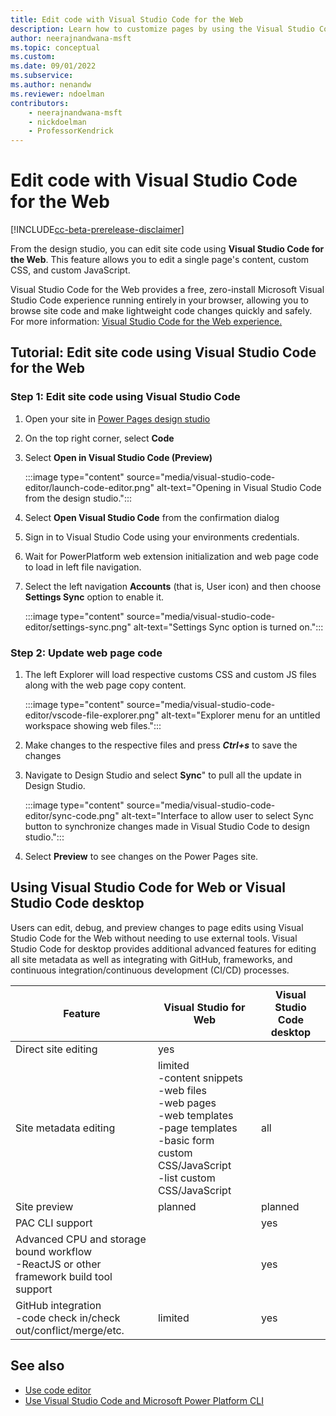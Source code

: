 ```yaml
---
title: Edit code with Visual Studio Code for the Web
description: Learn how to customize pages by using the Visual Studio Code for the Web editor.
author: neerajnandwana-msft
ms.topic: conceptual
ms.custom: 
ms.date: 09/01/2022
ms.subservice:
ms.author: nenandw 
ms.reviewer: ndoelman
contributors:
    - neerajnandwana-msft
    - nickdoelman
    - ProfessorKendrick
---
```


# Edit code with Visual Studio Code for the Web

[!INCLUDE[cc-beta-prerelease-disclaimer](../includes/cc-beta-prerelease-disclaimer.md)]

From the design studio, you can edit site code using **Visual Studio Code for the Web**. This feature allows you to edit a single page's content, custom CSS, and custom JavaScript.

Visual Studio Code for the Web provides a free, zero-install Microsoft Visual Studio Code experience running entirely in your browser, allowing you to browse site code and make lightweight code changes quickly and safely. For more information: [Visual Studio Code for the Web experience.](https://code.visualstudio.com/docs/editor/vscode-web)

## Tutorial: Edit site code using Visual Studio Code for the Web

### Step 1: Edit site code using Visual Studio Code

1. Open your site in [Power Pages design studio](../getting-started/use-design-studio.md)

1. On the top right corner, select **Code**

1. Select **Open in Visual Studio Code (Preview)**

    :::image type="content" source="media/visual-studio-code-editor/launch-code-editor.png" alt-text="Opening in Visual Studio Code from the design studio.":::

1. Select **Open Visual Studio Code** from the confirmation dialog

1. Sign in to Visual Studio Code using your environments credentials.

1. Wait for PowerPlatform web extension initialization and web page code to load in left file navigation.

1. Select the left navigation **Accounts** (that is, User icon) and then choose **Settings Sync** option to enable it.

    :::image type="content" source="media/visual-studio-code-editor/settings-sync.png" alt-text="Settings Sync option is turned on.":::

### Step 2: Update web page code

1. The left Explorer will load respective customs CSS and custom JS files along with the web page copy content.

    :::image type="content" source="media/visual-studio-code-editor/vscode-file-explorer.png" alt-text="Explorer menu for an untitled workspace showing web files.":::

1. Make changes to the respective files and press ***Ctrl+s*** to save the changes

1. Navigate to Design Studio and select **Sync**" to pull all the update in Design Studio.

    :::image type="content" source="media/visual-studio-code-editor/sync-code.png" alt-text="Interface to allow user to select Sync button to synchronize changes made in Visual Studio Code to design studio.":::

1. Select **Preview** to see changes on the Power Pages site.

## Using Visual Studio Code for Web or Visual Studio Code desktop

Users can edit, debug, and preview changes to page edits using Visual Studio Code for the Web without needing to use external tools. Visual Studio Code for desktop provides additional advanced features for editing all site metadata as well as integrating with GitHub, frameworks, and continuous integration/continuous development (CI/CD) processes.

| Feature | Visual Studio for Web | Visual Studio Code desktop |
| - | - | - |
| Direct site editing | yes | |
| Site metadata editing | limited</br>-content snippets</br>-web files</br>-web pages</br>-web templates</br>-page templates</br>-basic form custom CSS/JavaScript</br>-list custom CSS/JavaScript | all |
| Site preview | planned | planned |
| PAC CLI support | | yes |
| Advanced CPU and storage bound workflow</br>-ReactJS or other framework build tool support | | yes |
| GitHub integration</br>-code check in/check out/conflict/merge/etc. | limited | yes |

## See also

- [Use code editor](../getting-started/code-editor.md)
- [Use Visual Studio Code and Microsoft Power Platform CLI](cli-tutorial.md)